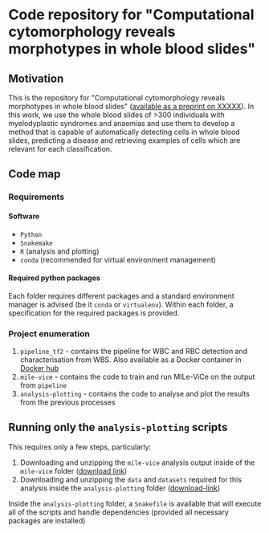 # Code repository for "Computational cytomorphology reveals morphotypes in whole blood slides"

## Motivation

This is the repository for "Computational cytomorphology reveals morphotypes in whole blood slides" ([available as a preprint on XXXXX]()). In this work, we use the whole blood slides of >300 individuals with myelodyplastic syndromes and anaemias and use them to develop a method that is capable of automatically detecting cells in whole blood slides, predicting a disease and retrieving examples of cells which are relevant for each classification.

## Code map

### Requirements

#### Software

* `Python`
* `Snakemake`
* `R` (analysis and plotting)
* `conda` (recommended for virtual environment management)

#### Required python packages

Each folder requires different packages and a standard environment manager is advised (be it `conda` or `virtualenv`). Within each folder, a specification for the required packages is provided.

### Project enumeration

1. `pipeline_tf2` - contains the pipeline for WBC and RBC detection and characterisation from WBS. Also available as a Docker container in [Docker hub](https://hub.docker.com/repository/docker/josegcpa/blood-cell-detection)
2. `mile-vice` - contains the code to train and run MILe-ViCe on the output from `pipeline`
3. `analysis-plotting` - contains the code to analyse and plot the results from the previous processes

## Running only the `analysis-plotting` scripts

This requires only a few steps, particularly:

1. Downloading and unzipping the `mile-vice` analysis output inside of the `mile-vice` folder ([download link]())
2. Downloading and unzipping the `data` and `datasets` required for this analysis inside the `analysis-plotting` folder ([download-link]())

Inside the `analysis-plotting` folder, a `Snakefile` is available that will execute all of the scripts and handle dependencies (provided all necessary packages are installed)